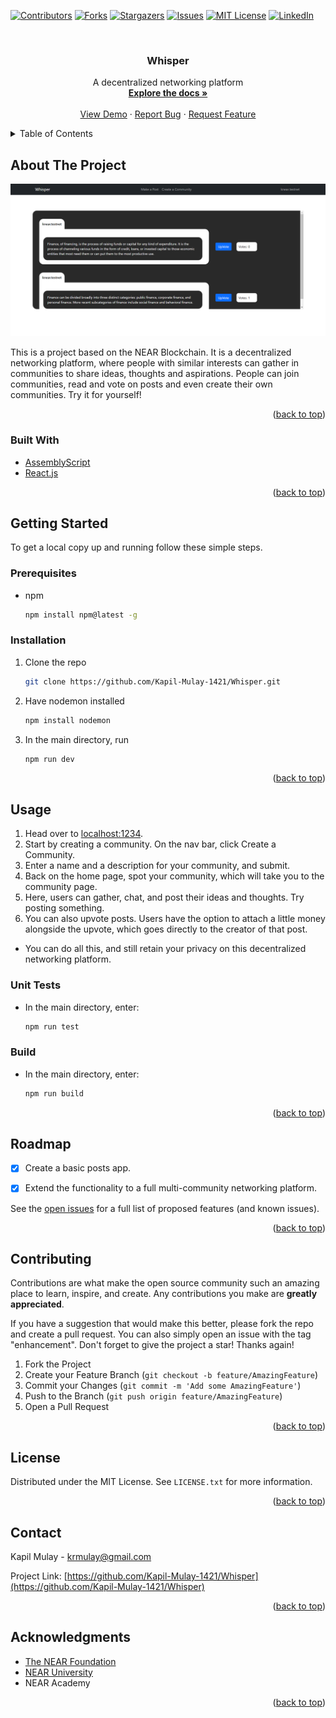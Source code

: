 <div id="top"></div>
<!--
*** Thanks for checking out the Best-README-Template. If you have a suggestion
*** that would make this better, please fork the repo and create a pull request
*** or simply open an issue with the tag "enhancement".
*** Don't forget to give the project a star!
*** Thanks again! Now go create something AMAZING! :D
-->



<!-- PROJECT SHIELDS -->
<!--
*** I'm using markdown "reference style" links for readability.
*** Reference links are enclosed in brackets [ ] instead of parentheses ( ).
*** See the bottom of this document for the declaration of the reference variables
*** for contributors-url, forks-url, etc. This is an optional, concise syntax you may use.
*** https://www.markdownguide.org/basic-syntax/#reference-style-links
-->
[![Contributors][contributors-shield]][contributors-url]
[![Forks][forks-shield]][forks-url]
[![Stargazers][stars-shield]][stars-url]
[![Issues][issues-shield]][issues-url]
[![MIT License][license-shield]][license-url]
[![LinkedIn][linkedin-shield]][linkedin-url]



<!-- PROJECT LOGO -->
<br />
<div align="center">

<h3 align="center">Whisper</h3>

  <p align="center">
    A decentralized networking platform
    <br />
    <a href="https://github.com/Kapil-Mulay-1421/Whisper"><strong>Explore the docs »</strong></a>
    <br />
    <br />
    <a href="https://github.com/Kapil-Mulay-1421/Whisper">View Demo</a>
    ·
    <a href="https://github.com/Kapil-Mulay-1421/Whisper/issues">Report Bug</a>
    ·
    <a href="https://github.com/Kapil-Mulay-1421/Whisper/issues">Request Feature</a>
  </p>
</div>



<!-- TABLE OF CONTENTS -->
<details>
  <summary>Table of Contents</summary>
  <ol>
    <li>
      <a href="#about-the-project">About The Project</a>
      <ul>
        <li><a href="#built-with">Built With</a></li>
      </ul>
    </li>
    <li>
      <a href="#getting-started">Getting Started</a>
      <ul>
        <li><a href="#prerequisites">Prerequisites</a></li>
        <li><a href="#installation">Installation</a></li>
      </ul>
    </li>
    <li><a href="#usage">Usage</a></li>
    <li><a href="#roadmap">Roadmap</a></li>
    <li><a href="#contributing">Contributing</a></li>
    <li><a href="#license">License</a></li>
    <li><a href="#contact">Contact</a></li>
    <li><a href="#acknowledgments">Acknowledgments</a></li>
  </ol>
</details>



<!-- ABOUT THE PROJECT -->
## About The Project

![Product Name Screen Shot][product-screenshot]

This is a project based on the NEAR Blockchain. It is a decentralized networking platform, where people with similar interests can gather in communities to share ideas, thoughts and aspirations. People can join communities, read and vote on posts and even create their own communities. Try it for yourself!


<p align="right">(<a href="#top">back to top</a>)</p>



### Built With

* [AssemblyScript](https://www.assemblyscript.org/)
* [React.js](https://reactjs.org/)


<p align="right">(<a href="#top">back to top</a>)</p>



<!-- GETTING STARTED -->
## Getting Started

To get a local copy up and running follow these simple steps.

### Prerequisites

* npm
  ```sh
  npm install npm@latest -g
  ```

### Installation

1. Clone the repo
   ```sh
   git clone https://github.com/Kapil-Mulay-1421/Whisper.git
   ```
2. Have nodemon installed
   ```sh
   npm install nodemon
   ```
3. In the main directory, run
   ```sh
   npm run dev
   ```
<p align="right">(<a href="#top">back to top</a>)</p>



<!-- USAGE EXAMPLES -->
## Usage

1. Head over to [localhost:1234](http://localhost:1234).
2. Start by creating a community. On the nav bar, click Create a Community.
3. Enter a name and a description for your community, and submit.
4. Back on the home page, spot your community, which will take you to the community page.
5. Here, users can gather, chat, and post their ideas and thoughts. Try posting something.
6. You can also upvote posts. Users have the option to attach a little money alongside the upvote, which goes directly to the creator of that post.
* You can do all this, and still retain your privacy on this decentralized networking platform.

### Unit Tests
* In the main directory, enter: 
  ```sh
  npm run test
  ```

### Build
* In the main directory, enter: 
  ```sh
  npm run build
  ```


<p align="right">(<a href="#top">back to top</a>)</p>



<!-- ROADMAP -->
## Roadmap

- [x] Create a basic posts app.
- [x] Extend the functionality to a full multi-community networking platform.


See the [open issues](https://github.com/Kapil-Mulay-1421/Whisper/issues) for a full list of proposed features (and known issues).

<p align="right">(<a href="#top">back to top</a>)</p>



<!-- CONTRIBUTING -->
## Contributing

Contributions are what make the open source community such an amazing place to learn, inspire, and create. Any contributions you make are **greatly appreciated**.

If you have a suggestion that would make this better, please fork the repo and create a pull request. You can also simply open an issue with the tag "enhancement".
Don't forget to give the project a star! Thanks again!

1. Fork the Project
2. Create your Feature Branch (`git checkout -b feature/AmazingFeature`)
3. Commit your Changes (`git commit -m 'Add some AmazingFeature'`)
4. Push to the Branch (`git push origin feature/AmazingFeature`)
5. Open a Pull Request

<p align="right">(<a href="#top">back to top</a>)</p>



<!-- LICENSE -->
## License

Distributed under the MIT License. See `LICENSE.txt` for more information.

<p align="right">(<a href="#top">back to top</a>)</p>



<!-- CONTACT -->
## Contact

Kapil Mulay - krmulay@gmail.com

Project Link: [https://github.com/Kapil-Mulay-1421/Whisper](https://github.com/Kapil-Mulay-1421/Whisper)

<p align="right">(<a href="#top">back to top</a>)</p>



<!-- ACKNOWLEDGMENTS -->
## Acknowledgments

* [The NEAR Foundation](https://near.org/)
* [NEAR University](https://www.near.university/)
* NEAR Academy

<p align="right">(<a href="#top">back to top</a>)</p>



<!-- MARKDOWN LINKS & IMAGES -->
<!-- https://www.markdownguide.org/basic-syntax/#reference-style-links -->
[contributors-shield]: https://img.shields.io/github/contributors/Kapil-Mulay-1421/Whisper.svg?style=for-the-badge
[contributors-url]: https://github.com/Kapil-Mulay-1421/Whisper/graphs/contributors
[forks-shield]: https://img.shields.io/github/forks/Kapil-Mulay-1421/Whisper.svg?style=for-the-badge
[forks-url]: https://github.com/Kapil-Mulay-1421/Whisper/network/members
[stars-shield]: https://img.shields.io/github/stars/Kapil-Mulay-1421/Whisper.svg?style=for-the-badge
[stars-url]: https://github.com/Kapil-Mulay-1421/Whisper/stargazers
[issues-shield]: https://img.shields.io/github/issues/Kapil-Mulay-1421/Whisper.svg?style=for-the-badge
[issues-url]: https://github.com/Kapil-Mulay-1421/Whisper/issues
[license-shield]: https://img.shields.io/github/license/Kapil-Mulay-1421/Whisper.svg?style=for-the-badge
[license-url]: https://github.com/Kapil-Mulay-1421/Whisper/blob/master/LICENSE.txt
[linkedin-shield]: https://img.shields.io/badge/-LinkedIn-black.svg?style=for-the-badge&logo=linkedin&colorB=555
[linkedin-url]: https://linkedin.com/in/linkedin_username
[product-screenshot]: images/communityPage.png